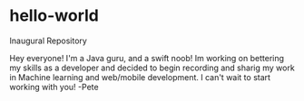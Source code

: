 # hello-world
Inaugural Repository

Hey everyone! I'm a Java guru, and a swift noob! Im working on bettering my skills as a developer and decided to begin recording and sharig my work in Machine learning and web/mobile development. I can't wait to start working with you!
-Pete
